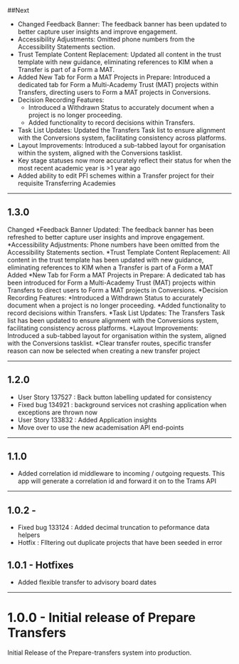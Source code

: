 ##Next


* Changed Feedback Banner: The feedback banner has been updated to better capture user insights and improve engagement.
* Accessibility Adjustments: Omitted phone numbers from the Accessibility Statements section.
* Trust Template Content Replacement: Updated all content in the trust template with new guidance, eliminating references to KIM when a Transfer is part of a Form a MAT.
* Added New Tab for Form a MAT Projects in Prepare: Introduced a dedicated tab for Form a Multi-Academy Trust (MAT) projects within Transfers, directing users to Form a MAT projects in Conversions.
* Decision Recording Features:
    * Introduced a Withdrawn Status to accurately document when a project is no longer proceeding.
    * Added functionality to record decisions within Transfers.
* Task List Updates: Updated the Transfers Task list to ensure alignment with the Conversions system, facilitating consistency across platforms.
* Layout Improvements: Introduced a sub-tabbed layout for organisation within the system, aligned with the Conversions tasklist.
* Key stage statuses now more accurately reflect their status for when the most recent academic year is >1 year ago
* Added ability to edit PFI schemes within a Transfer project for their requisite Transferring Academies

---

## 1.3.0
Changed
*Feedback Banner Updated: The feedback banner has been refreshed to better capture user insights and improve engagement.
*Accessibility Adjustments: Phone numbers have been omitted from the Accessibility Statements section.
*Trust Template Content Replacement: All content in the trust template has been updated with new guidance, eliminating references to KIM when a Transfer is part of a Form a MAT
Added
*New Tab for Form a MAT Projects in Prepare: A dedicated tab has been introduced for Form a Multi-Academy Trust (MAT) projects within Transfers to direct users to Form a MAT projects in Conversions.
*Decision Recording Features:
*Introduced a Withdrawn Status to accurately document when a project is no longer proceeding.
*Added functionality to record decisions within Transfers.
*Task List Updates: The Transfers Task list has been updated to ensure alignment with the Conversions system, facilitating consistency across platforms.
*Layout Improvements: Introduced a sub-tabbed layout for organisation within the system, aligned with the Conversions tasklist.
*Clear transfer routes, specific transfer reason can now be selected when creating a new transfer project

---

## 1.2.0
* User Story 137527 : Back button labelling updated for consistency
* Fixed bug 134921 : background services not crashing application when exceptions are thrown now
* User Story 133832 : Added Application insights 
* Move over to use the new academisation API end-points

---

## 1.1.0

* Added correlation id middleware to incoming / outgoing requests.
This app will generate a correlation id and forward it on to the Trams API

---

## 1.0.2 - 
* Fixed bug 133124 : Added decimal truncation to peformance data helpers
* Hotfix : FIltering out duplicate projects that have been seeded in error

## 1.0.1 - Hotfixes
* Added flexible transfer to advisory board dates

---

# 1.0.0 - Initial release of Prepare Transfers
Initial Release of the Prepare-transfers system into production.
